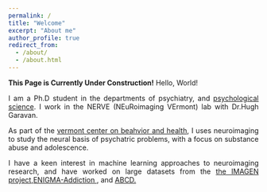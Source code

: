 ```yaml
---
permalink: /
title: "Welcome"
excerpt: "About me"
author_profile: true
redirect_from: 
  - /about/
  - /about.html
---
```

**This Page is Currently Under Construction!**
Hello, World!


<div style="text-align: justify">
I am a Ph.D student in the departments of psychiatry, and <a href="https://www.uvm.edu/cas/psychology">psychological
science</a>. I work in the NERVE (NEuRoimaging VErmont) lab with Dr.Hugh Garavan. 

As part of the <a href="http://www.med.uvm.edu/behaviorandhealth/home">vermont center on beahvior and health</a>, I uses neuroimaging to study the neural basis of psychatric problems, with a focus on substance abuse and adolescence.

I have a keen interest in machine learning approaches to neuroimaging research, and have worked on large datasets from the
<a href="www.imagen-europe.com">the IMAGEN project</a>,<a href="http://enigma.ini.usc.edu/ongoing/enigma-addiction-working-group/">ENIGMA-Addiction </a>, and <a href="https://abcdstudy.org">ABCD.</a></div>
